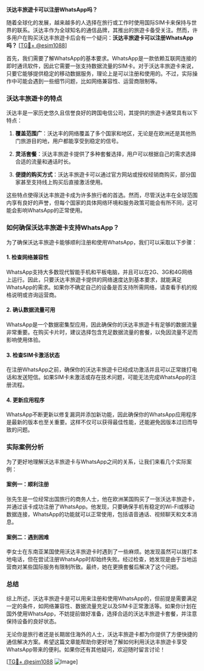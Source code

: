 **沃达丰旅遊卡可以注册WhatsApp吗？**

随着全球化的发展，越来越多的人选择在旅行或工作时使用国际SIM卡来保持与世界的联系。沃达丰作为全球知名的通信品牌，其推出的旅遊卡备受关注。然而，许多用户在购买沃达丰旅遊卡后会有一个疑问：**沃达丰旅遊卡可以注册WhatsApp吗？** [[TG💪+ @esim1088](https://t.me/s/esim1088)]

首先，我们需要了解WhatsApp的基本要求。WhatsApp是一款依赖互联网连接的即时通讯软件，因此它需要一张支持数据流量的SIM卡。对于沃达丰旅遊卡来说，只要它能够提供稳定的移动数据服务，理论上是可以注册和使用的。不过，实际操作中可能会遇到一些细节问题，比如网络兼容性、运营商限制等。

### 沃达丰旅遊卡的特点

沃达丰是一家历史悠久且信誉良好的跨国电信公司，其提供的旅遊卡通常具有以下特点：

1. **覆盖范围广**：沃达丰的网络覆盖了多个国家和地区，无论是在欧洲还是其他热门旅游目的地，用户都能享受到稳定的信号。
   
2. **灵活套餐**：沃达丰旅遊卡提供了多种套餐选择，用户可以根据自己的需求选择合适的流量和通话时长。

3. **便捷的购买方式**：沃达丰旅遊卡可以通过官方网站或授权经销商购买，部分国家甚至支持线上购买后直接激活使用。

这些特点使得沃达丰旅遊卡成为许多旅行者的首选。然而，尽管沃达丰在全球范围内享有良好的声誉，但每个国家的具体网络环境和服务政策可能会有所不同，这可能会影响WhatsApp的正常使用。

### 如何确保沃达丰旅遊卡支持WhatsApp？

为了确保沃达丰旅遊卡能够顺利注册和使用WhatsApp，我们可以采取以下步骤：

#### 1. 检查网络兼容性
WhatsApp支持大多数现代智能手机和平板电脑，并且可以在2G、3G和4G网络上运行。因此，只要沃达丰旅遊卡提供的网络速度达到基本要求，就能满足WhatsApp的需求。如果你不确定自己的设备是否支持所需网络，请查看手机的规格说明或咨询运营商。

#### 2. 确认数据流量可用
WhatsApp是一个数据密集型应用，因此确保你的沃达丰旅遊卡有足够的数据流量非常重要。在购买卡片时，建议选择包含充足数据流量的套餐，以免因流量不足而影响使用体验。

#### 3. 检查SIM卡激活状态
在注册WhatsApp之前，确保你的沃达丰旅遊卡已经成功激活并且可以正常拨打电话和发送短信。如果SIM卡未激活或存在技术问题，可能无法完成WhatsApp的注册流程。

#### 4. 更新应用程序
WhatsApp不断更新以修复漏洞并添加新功能，因此确保你的WhatsApp应用程序是最新的版本也至关重要。这样不仅可以获得最佳性能，还能避免因版本过旧而导致的问题。

### 实际案例分析

为了更好地理解沃达丰旅遊卡与WhatsApp之间的关系，让我们来看几个实际案例：

#### 案例一：顺利注册
张先生是一位经常出国旅行的商务人士，他在欧洲某国购买了一张沃达丰旅遊卡，并通过该卡成功注册了WhatsApp。他发现，只要确保手机有稳定的Wi-Fi或移动数据连接，WhatsApp的功能就可以正常使用，包括语音通话、视频聊天和文本消息。

#### 案例二：遇到困难
李女士在东南亚某国使用沃达丰旅遊卡时遇到了一些麻烦。她发现虽然可以拨打本地电话，但在尝试注册WhatsApp时却始终失败。经过检查，她发现是由于当地运营商对某些国际服务有限制所致。最终，她在更换套餐后解决了这个问题。

### 总结

综上所述，沃达丰旅遊卡是可以用来注册和使用WhatsApp的，但前提是需要满足一定的条件，如网络兼容性、数据流量充足以及SIM卡正常激活等。如果你计划在国外使用WhatsApp，不妨提前做好准备，选择合适的沃达丰旅遊卡套餐，并注意保持设备的良好状态。

无论你是旅行者还是长期居住海外的人士，沃达丰旅遊卡都为你提供了方便快捷的通信解决方案。希望这篇文章能帮助你更好地了解如何利用沃达丰旅遊卡享受WhatsApp带来的便利。如果你还有其他疑问，欢迎随时留言讨论！

[[TG💪+ @esim1088](https://t.me/s/esim1088) ![Image](https://i.postimg.cc/4NQfJmqS/Snipaste-2025-05-13-00-14-12.png)]